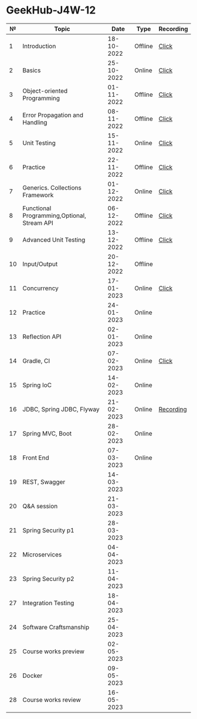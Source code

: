 # GeekHub-J4W-12

| №   | Topic                                       | Date       | Type    | Recording                                                                                     |
|-----|---------------------------------------------|------------|---------|-----------------------------------------------------------------------------------------------|
| 1   | Introduction                                | 18-10-2022 | Offline | [Click](https://drive.google.com/file/d/1KFfOEVUEYFkPCzaeA6gyViOuU7Jq4326/view?usp=sharing)   |
| 2   | Basics                                      | 25-10-2022 | Online  | [Click](https://drive.google.com/drive/folders/1tJpRDe-uoFgmBejoQtaLQALLW3SsYHqC?usp=sharing) |
| 3   | Object-oriented Programming                 | 01-11-2022 | Offline | [Click](https://drive.google.com/file/d/1es0xlFXv5oinrFcE7jHNMo_8YRn3T00x/view?usp=sharing)   |
| 4   | Error Propagation and Handling              | 08-11-2022 | Offline | [Click](https://drive.google.com/file/d/1yt-PBURv4unNvfC1i9zwISssgYRnlnL5/view?usp=sharing)   |
| 5   | Unit Testing                                | 15-11-2022 | Online  | [Click](https://drive.google.com/file/d/1xqZ1if09bjxJA1T9Atc5I6--ELNMAv3U/view?usp=sharing)   |
| 6   | Practice                                    | 22-11-2022 | Offline | [Click](https://drive.google.com/file/d/1UDguHnXayUIfKx3lM-CI0_Y89p1mB-Hb/view?usp=sharing)   |
| 7   | Generics. Collections Framework             | 01-12-2022 | Online  | [Click](https://drive.google.com/file/d/1QGzDqj7m6EhLUAQDMf8MIjWptBBvlGnE/view?usp=sharing)   |
| 8   | Functional Programming,Optional, Stream API | 06-12-2022 | Offline | [Click](https://drive.google.com/file/d/1CMH8kAUvRL6rQ2S8EhvsQb9OY6zyUGAt/view?usp=sharing)   |
| 9   | Advanced Unit Testing                       | 13-12-2022 | Offline | [Click](https://drive.google.com/file/d/1HOsg9PmHa_cFfeWZLAeNqRZl88J2OWfb/view?usp=sharing)   |
| 10  | Input/Output                                | 20-12-2022 | Offline |                                                                                               |
| 11  | Concurrency                                 | 17-01-2023 | Online  | [Click](https://drive.google.com/file/d/1cm0ifH5k-26YLV1X0uvbq_XxBfMEsIfW/view?usp=sharing)   |
| 12  | Practice                                    | 24-01-2023 | Online  |                                                                                               |
| 13  | Reflection API                              | 02-01-2023 | Online  |                                                                                               |
| 14  | Gradle, CI                                  | 07-02-2023 | Online  | [Click](https://drive.google.com/file/d/1MnUQW1bg3OvTjexbts9ubNQePo1Abp24/view?usp=sharing)   |
| 15  | Spring IoC                                  | 14-02-2023 | Online  |                                                                                               |
| 16  | JDBC, Spring JDBC, Flyway                   | 21-02-2023 | Online  | [Recording](https://drive.google.com/file/d/1dL-rOvn_OIWk3q3EukKitZ-Q2u7nfw2x/view?usp=sharing)                                                                                              |
| 17  | Spring MVC, Boot                            | 28-02-2023 | Online  |                                                                                               |
| 18  | Front End                                   | 07-03-2023 | Online  |                                                                                               |
| 19  | REST, Swagger                               | 14-03-2023 |         |                                                                                               |
| 20  | Q&A session                                 | 21-03-2023 |         |                                                                                               |
| 21  | Spring Security p1                          | 28-03-2023 |         |                                                                                               |
| 22  | Microservices                               | 04-04-2023 |         |                                                                                               |
| 23  | Spring Security p2                          | 11-04-2023 |         |                                                                                               |
| 27  | Integration Testing                         | 18-04-2023 |         |                                                                                               |
| 24  | Software Craftsmanship                      | 25-04-2023 |         |                                                                                               |
| 25  | Course works preview                        | 02-05-2023 |         |                                                                                               |
| 26  | Docker                                      | 09-05-2023 |         |                                                                                               |
| 28  | Course works review                         | 16-05-2023 |         |                                                                                               |
